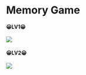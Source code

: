 # Memory Game

#### 😀LV1😀
<img src="image/screenshot1.png">

#### 😀LV2😀
<img src="image/screenshot2.png">
